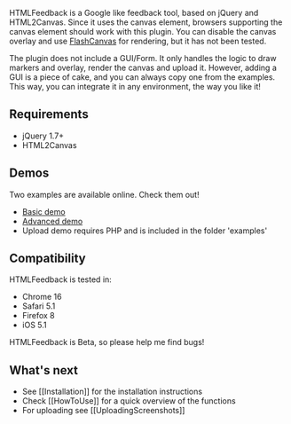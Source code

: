 HTMLFeedback is a Google like feedback tool, based on jQuery and HTML2Canvas. Since it uses the canvas element, browsers supporting the canvas element should work with this plugin. You can disable the canvas overlay and use [FlashCanvas](http://flashcanvas.net/) for rendering, but it has not been tested.

The plugin does not include a GUI/Form. It only handles the logic to draw markers and overlay, render the canvas and upload it. However, adding a GUI is a piece of cake, and you can always copy one from the examples. This way, you can integrate it in any environment, the way you like it!

## Requirements

* jQuery 1.7+
* HTML2Canvas

## Demos

Two examples are available online. Check them out!

* [Basic demo](http://basilfx.github.com/HTMLFeedback/basic.html)
* [Advanced demo](http://basilfx.github.com/HTMLFeedback/basic.html)
* Upload demo requires PHP and is included in the folder 'examples'

## Compatibility

HTMLFeedback is tested in:

* Chrome 16
* Safari 5.1
* Firefox 8
* iOS 5.1

HTMLFeedback is Beta, so please help me find bugs!

## What's next

* See [[Installation]] for the installation instructions
* Check [[HowToUse]] for a quick overview of the functions
* For uploading see [[UploadingScreenshots]]